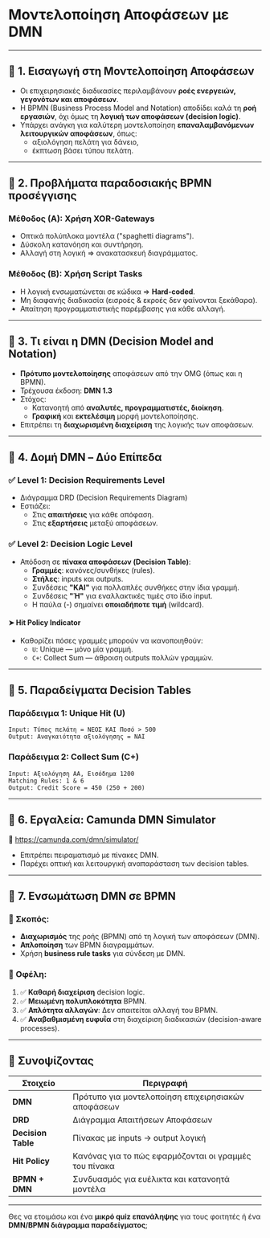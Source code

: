 # **Μοντελοποίηση Αποφάσεων με DMN**

---

## 🔶 1. Εισαγωγή στη Μοντελοποίηση Αποφάσεων
- Οι επιχειρησιακές διαδικασίες περιλαμβάνουν **ροές ενεργειών, γεγονότων και αποφάσεων**.
- Η BPMN (Business Process Model and Notation) αποδίδει καλά τη **ροή εργασιών**, όχι όμως τη **λογική των αποφάσεων (decision logic)**.
- Υπάρχει ανάγκη για καλύτερη μοντελοποίηση **επαναλαμβανόμενων λειτουργικών αποφάσεων**, όπως:
  - αξιολόγηση πελάτη για δάνειο,
  - έκπτωση βάσει τύπου πελάτη.

---

## 🔶 2. Προβλήματα παραδοσιακής BPMN προσέγγισης
### Μέθοδος (Α): Χρήση XOR-Gateways
- Οπτικά πολύπλοκα μοντέλα ("spaghetti diagrams").
- Δύσκολη κατανόηση και συντήρηση.
- Αλλαγή στη λογική ⇒ ανακατασκευή διαγράμματος.

### Μέθοδος (Β): Χρήση Script Tasks
- Η λογική ενσωματώνεται σε κώδικα ⇒ **Hard-coded**.
- Μη διαφανής διαδικασία (εισροές & εκροές δεν φαίνονται ξεκάθαρα).
- Απαίτηση προγραμματιστικής παρέμβασης για κάθε αλλαγή.

---

## 🔶 3. Τι είναι η DMN (Decision Model and Notation)
- **Πρότυπο μοντελοποίησης** αποφάσεων από την OMG (όπως και η BPMN).
- Τρέχουσα έκδοση: **DMN 1.3**
- Στόχος:
  - Κατανοητή από **αναλυτές, προγραμματιστές, διοίκηση**.
  - **Γραφική** και **εκτελέσιμη** μορφή μοντελοποίησης.
- Επιτρέπει τη **διαχωρισμένη διαχείριση** της λογικής των αποφάσεων.

---

## 🔶 4. Δομή DMN – Δύο Επίπεδα

### ✅ **Level 1: Decision Requirements Level**
- Διάγραμμα DRD (Decision Requirements Diagram)
- Εστιάζει:
  - Στις **απαιτήσεις** για κάθε απόφαση.
  - Στις **εξαρτήσεις** μεταξύ αποφάσεων.

### ✅ **Level 2: Decision Logic Level**
- Απόδοση σε **πίνακα αποφάσεων (Decision Table)**:
  - **Γραμμές**: κανόνες/συνθήκες (rules).
  - **Στήλες**: inputs και outputs.
  - Συνδέσεις **"ΚΑΙ"** για πολλαπλές συνθήκες στην ίδια γραμμή.
  - Συνδέσεις **"Ή"** για εναλλακτικές τιμές στο ίδιο input.
  - Η παύλα (-) σημαίνει **οποιαδήποτε τιμή** (wildcard).
  
#### ➤ Hit Policy Indicator
- Καθορίζει πόσες γραμμές μπορούν να ικανοποιηθούν:
  - `U`: Unique — μόνο μία γραμμή.
  - `C+`: Collect Sum — άθροιση outputs πολλών γραμμών.

---

## 🔶 5. Παραδείγματα Decision Tables

### Παράδειγμα 1: Unique Hit (U)
```plaintext
Input: Τύπος πελάτη = ΝΕΟΣ ΚΑΙ Ποσό > 500
Output: Αναγκαιότητα αξιολόγησης = ΝΑΙ
```

### Παράδειγμα 2: Collect Sum (C+)
```plaintext
Input: Αξιολόγηση ΑΑ, Εισόδημα 1200
Matching Rules: 1 & 6
Output: Credit Score = 450 (250 + 200)
```

---

## 🔶 6. Εργαλεία: Camunda DMN Simulator
🔗 https://camunda.com/dmn/simulator/

- Επιτρέπει πειραματισμό με πίνακες DMN.
- Παρέχει οπτική και λειτουργική αναπαράσταση των decision tables.
  
---

## 🔶 7. Ενσωμάτωση DMN σε BPMN

### 📌 Σκοπός:
- **Διαχωρισμός** της ροής (BPMN) από τη λογική των αποφάσεων (DMN).
- **Απλοποίηση** των BPMN διαγραμμάτων.
- Χρήση **business rule tasks** για σύνδεση με DMN.

### 📌 Οφέλη:
1. ✅ **Καθαρή διαχείριση** decision logic.
2. ✅ **Μειωμένη πολυπλοκότητα** BPMN.
3. ✅ **Απλότητα αλλαγών**: Δεν απαιτείται αλλαγή του BPMN.
4. ✅ **Αναβαθμισμένη ευφυΐα** στη διαχείριση διαδικασιών (decision-aware processes).

---

## 📘 Συνοψίζοντας
| Στοιχείο | Περιγραφή |
|---------|-----------|
| **DMN** | Πρότυπο για μοντελοποίηση επιχειρησιακών αποφάσεων |
| **DRD** | Διάγραμμα Απαιτήσεων Αποφάσεων |
| **Decision Table** | Πίνακας με inputs → output λογική |
| **Hit Policy** | Κανόνας για το πώς εφαρμόζονται οι γραμμές του πίνακα |
| **BPMN + DMN** | Συνδυασμός για ευέλικτα και κατανοητά μοντέλα |

---

Θες να ετοιμάσω και ένα **μικρό quiz επανάληψης** για τους φοιτητές ή ένα **DMN/BPMN διάγραμμα παραδείγματος**;
